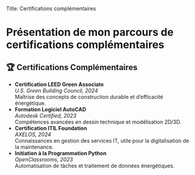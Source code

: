 Title: Certifications complémentaires

# Présentation de mon parcours de certifications complémentaires
<section class="futur-certifications-section" aria-label="Certifications complémentaires">
  <h2 class="futur-section-title">🏆 Certifications Complémentaires</h2>

  <ul class="futur-certifications-list">
    <li>
      <strong>Certification LEED Green Associate</strong><br>
      <em>U.S. Green Building Council, 2024</em><br>
      Maîtrise des concepts de construction durable et d’efficacité énergétique.
    </li>
    <li>
      <strong>Formation Logiciel AutoCAD</strong><br>
      <em>Autodesk Certified, 2023</em><br>
      Compétences avancées en dessin technique et modélisation 2D/3D.
    </li>
    <li>
      <strong>Certification ITIL Foundation</strong><br>
      <em>AXELOS, 2024</em><br>
      Connaissances en gestion des services IT, utile pour la digitalisation de la maintenance.
    </li>
    <li>
      <strong>Initiation à la Programmation Python</strong><br>
      <em>OpenClassrooms, 2023</em><br>
      Automatisation de tâches et traitement de données énergétiques.
    </li>
  </ul>
</section>

